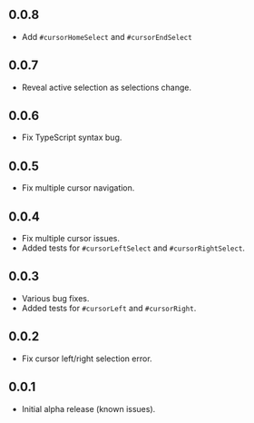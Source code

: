 ## 0.0.8
- Add `#cursorHomeSelect` and `#cursorEndSelect`

## 0.0.7
- Reveal active selection as selections change.

## 0.0.6
- Fix TypeScript syntax bug.

## 0.0.5
- Fix multiple cursor navigation.

## 0.0.4
- Fix multiple cursor issues.
- Added tests for `#cursorLeftSelect` and `#cursorRightSelect`.

## 0.0.3
- Various bug fixes.
- Added tests for `#cursorLeft` and `#cursorRight`.

## 0.0.2
- Fix cursor left/right selection error.

## 0.0.1
- Initial alpha release (known issues).
